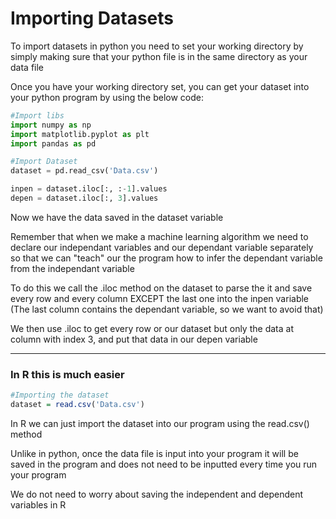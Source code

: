 # Importing Datasets

To import datasets in python you need to set your working directory by simply making sure that your python file is in the same directory as your data file

Once you have your working directory set, you can get your dataset into your python program by using the below code:

```python
#Import libs
import numpy as np
import matplotlib.pyplot as plt
import pandas as pd

#Import Dataset
dataset = pd.read_csv('Data.csv')

inpen = dataset.iloc[:, :-1].values
depen = dataset.iloc[:, 3].values
```

Now we have the data saved in the dataset variable

Remember that when we make a machine learning algorithm we need to declare our independant variables and our dependant variable separately so that we can "teach" our the program how to infer the dependant variable from the independant variable

To do this we call the .iloc method on the dataset to parse the it and save every row and every column EXCEPT the last one into the inpen variable (The last column contains the dependant variable, so we want to avoid that)

We then use .iloc to get every row or our dataset but only the data at column with index 3, and put that data in our depen variable

***

### In R this is much easier

```r
#Importing the dataset
dataset = read.csv('Data.csv')
```

In R we can just import the dataset into our program using the read.csv() method

Unlike in python, once the data file is input into your program it will be saved in the program and does not need to be inputted every time you run your program

We do not need to worry about saving the independent and dependent variables in R
